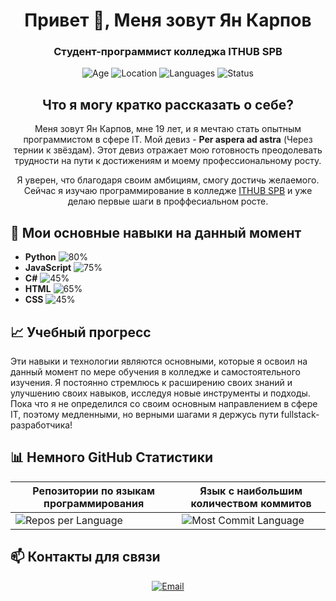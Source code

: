<h1 align="center">Привет 👋, Меня зовут Ян Карпов</h1>
<h3 align="center">Студент-программист колледжа ITHUB SPB</h3>

<p align="center">
  <img src="https://img.shields.io/badge/Age-19-blue" alt="Age">
  <img src="https://img.shields.io/badge/Location-Saint%20Petersburg-brightgreen" alt="Location">
  <img src="https://img.shields.io/badge/Languages-Russian%2C%20English-brightgreen" alt="Languages">
  <img src="https://img.shields.io/badge/Status-Student-lightgrey" alt="Status">
</p>

<h2 align="center">Что я могу кратко рассказать о себе?</h2>
<p align="center">
  Меня зовут Ян Карпов, мне 19 лет, и я мечтаю стать опытным программистом в сфере IT. Мой девиз - <strong>Per aspera ad astra</strong> (Через тернии к звёздам). Этот девиз отражает мою готовность преодолевать трудности на пути к достижениям и моему профессиональному росту.
</p>
<p align="center">
  Я уверен, что благодаря своим амбициям, смогу достичь желаемого. Сейчас я изучаю программирование в колледже <a href="https://spb.ithub.ru/">ITHUB SPB</a> и уже делаю первые шаги в проффесиальном росте.
</p>

## 🔧 Мои основные навыки на данный момент
- **Python** ![80%](https://progress-bar.dev/75/)
- **JavaScript** ![75%](https://progress-bar.dev/75/)
- **C#** ![45%](https://progress-bar.dev/45/)
- **HTML** ![65%](https://progress-bar.dev/65/)
- **CSS** ![45%](https://progress-bar.dev/45/)

## 📈 Учебный прогресс
Эти навыки и технологии являются основными, которые я освоил на данный момент по мере обучения в колледже и самостоятельного изучения. Я постоянно стремлюсь к расширению своих знаний и улучшению своих навыков, исследуя новые инструменты и подходы. Пока что я не определился со своим основным направлением в сфере IT, поэтому медленными, но верными шагами я держусь пути fullstack-разработчика!


## 📊 Немного GitHub Статистики

| Репозитории по языкам программирования | Язык с наибольшим количеством коммитов |
|---------------------------------------|--------------------------------------|
| ![Repos per Language](http://github-profile-summary-cards.vercel.app/api/cards/repos-per-language?username=Yankarpov&theme=aura) | ![Most Commit Language](http://github-profile-summary-cards.vercel.app/api/cards/most-commit-language?username=Yankarpov&theme=aura) |


## 📫 Контакты для связи
<p align="center">
  <a href="mailto:karpovyaa23@spb.ithub.ru"><img src="https://img.shields.io/badge/Email-karpovyaa23@spb.ithub.ru-2E8B57?style=flat-square&logo=gmail&logoColor=white" alt="Email"></a>
</p>

